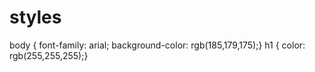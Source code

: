 # styles
body {
font-family: arial;
background-color: rgb(185,179,175);}
h1 {
color: rgb(255,255,255);}
